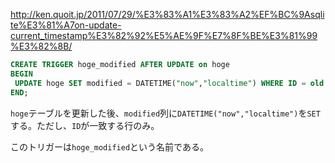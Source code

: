 http://ken.quoit.jp/2011/07/29/%E3%83%A1%E3%83%A2%EF%BC%9Asqlite%E3%81%A7on-update-current_timestamp%E3%82%92%E5%AE%9F%E7%8F%BE%E3%81%99%E3%82%8B/

```sql
CREATE TRIGGER hoge_modified AFTER UPDATE on hoge  
BEGIN  
 UPDATE hoge SET modified = DATETIME("now","localtime") WHERE ID = old.ID;  
END;
```

`hoge`テーブルを更新した後、`modified`列に`DATETIME("now","localtime")`を`SET`する。ただし、`ID`が一致する行のみ。

このトリガーは`hoge_modified`という名前である。

